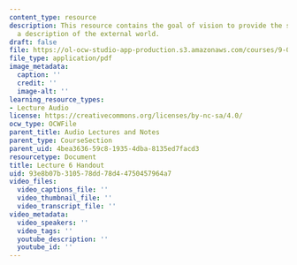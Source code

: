 ```yaml
---
content_type: resource
description: This resource contains the goal of vision to provide the students with
  a description of the external world.
draft: false
file: https://ol-ocw-studio-app-production.s3.amazonaws.com/courses/9-00-introduction-to-psychology-fall-2004/93e8b07b310578dd78d44750457964a7_h06.pdf
file_type: application/pdf
image_metadata:
  caption: ''
  credit: ''
  image-alt: ''
learning_resource_types:
- Lecture Audio
license: https://creativecommons.org/licenses/by-nc-sa/4.0/
ocw_type: OCWFile
parent_title: Audio Lectures and Notes
parent_type: CourseSection
parent_uid: 4bea3636-59c8-1935-4dba-8135ed7facd3
resourcetype: Document
title: Lecture 6 Handout
uid: 93e8b07b-3105-78dd-78d4-4750457964a7
video_files:
  video_captions_file: ''
  video_thumbnail_file: ''
  video_transcript_file: ''
video_metadata:
  video_speakers: ''
  video_tags: ''
  youtube_description: ''
  youtube_id: ''
---
```

